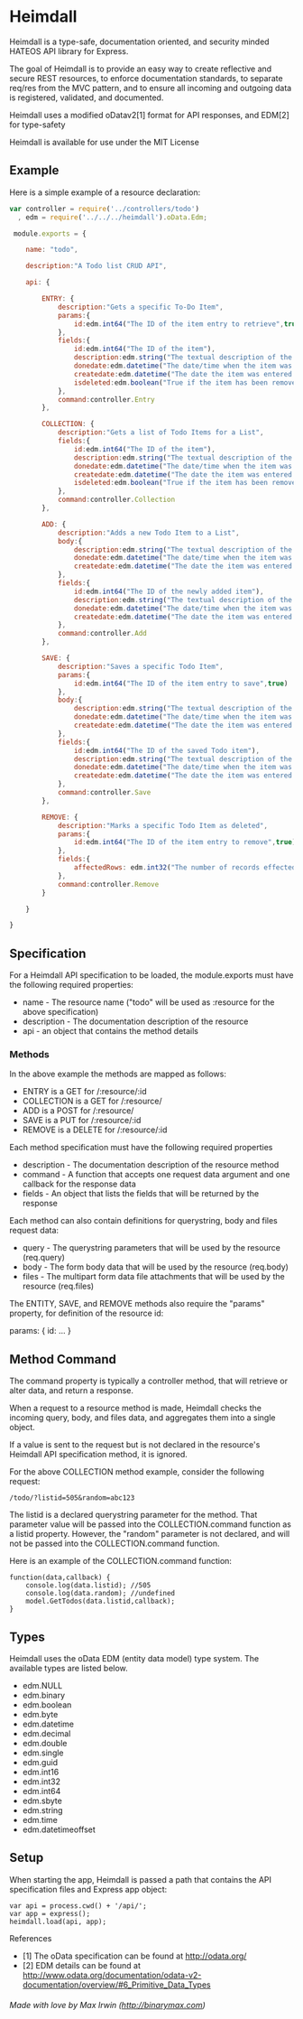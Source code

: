 # Heimdall

Heimdall is a type-safe, documentation oriented, and security minded HATEOS API library for Express.

The goal of Heimdall is to provide an easy way to create reflective and secure REST resources, to enforce documentation standards, to separate req/res from the MVC pattern, and to ensure all incoming and outgoing data is registered, validated, and documented.   

Heimdall uses a modified oDatav2[1] format for API responses, and EDM[2] for type-safety

Heimdall is available for use under the MIT License

## Example

Here is a simple example of a resource declaration:

```javascript
var controller = require('../controllers/todo')
  , edm = require('../../../heimdall').oData.Edm;

 module.exports = {

	name: "todo",

	description:"A Todo list CRUD API",

	api: {

		ENTRY: {
			description:"Gets a specific To-Do Item",
			params:{
				id:edm.int64("The ID of the item entry to retrieve",true)
			},
			fields:{
				id:edm.int64("The ID of the item"),
				description:edm.string("The textual description of the item"),
				donedate:edm.datetime("The date/time when the item was marked as done, null otherwise"),
				createdate:edm.datetime("The date the item was entered into the system"),
				isdeleted:edm.boolean("True if the item has been removed from the list")
			},
			command:controller.Entry
		},

		COLLECTION: {
			description:"Gets a list of Todo Items for a List",
			fields:{
				id:edm.int64("The ID of the item"),
				description:edm.string("The textual description of the item"),
				donedate:edm.datetime("The date/time when the item was marked as done, null otherwise"),
				createdate:edm.datetime("The date the item was entered into the system"),
				isdeleted:edm.boolean("True if the item has been removed from the list")
			},
			command:controller.Collection
		},

		ADD: {
			description:"Adds a new Todo Item to a List",
			body:{
				description:edm.string("The textual description of the item",true),
				donedate:edm.datetime("The date/time when the item was marked as done, null otherwise"),
				createdate:edm.datetime("The date the item was entered into the system")
			},
			fields:{
				id:edm.int64("The ID of the newly added item"),
				description:edm.string("The textual description of the item"),
				donedate:edm.datetime("The date/time when the item was marked as done, null otherwise"),
				createdate:edm.datetime("The date the item was entered into the system")
			},
			command:controller.Add
		},

		SAVE: {
			description:"Saves a specific Todo Item",
			params:{
				id:edm.int64("The ID of the item entry to save",true)
			},
			body:{
				description:edm.string("The textual description of the item"),
				donedate:edm.datetime("The date/time when the item was marked as done, null otherwise"),
				createdate:edm.datetime("The date the item was entered into the system")
			},
			fields:{
				id:edm.int64("The ID of the saved Todo item"),
				description:edm.string("The textual description of the item"),
				donedate:edm.datetime("The date/time when the item was marked as done, null otherwise"),
				createdate:edm.datetime("The date the item was entered into the system")
			},
			command:controller.Save
		},

		REMOVE: {
			description:"Marks a specific Todo Item as deleted",
			params:{
				id:edm.int64("The ID of the item entry to remove",true)
			},
			fields:{
		        affectedRows: edm.int32("The number of records effected by the removal")
			},
			command:controller.Remove
		}

	}

}
```

## Specification

For a Heimdall API specification to be loaded, the module.exports must have the following required properties: 
 - name - The resource name ("todo" will be used as :resource for the above specification)
 - description - The documentation description of the resource   
 - api - an object that contains the method details

### Methods

In the above example the methods are mapped as follows:
 - ENTRY is a GET for /:resource/:id
 - COLLECTION is a GET for /:resource/
 - ADD is a POST for /:resource/
 - SAVE is a PUT for /:resource/:id
 - REMOVE is a DELETE for /:resource/:id

Each method specification must have the following required properties
 - description - The documentation description of the resource method
 - command - A function that accepts one request data argument and one callback for the response data
 - fields - An object that lists the fields that will be returned by the response
 
Each method can also contain definitions for querystring, body and files request data:
 - query - The querystring parameters that will be used by the resource (req.query)
 - body - The form body data that will be used by the resource (req.body)
 - files - The multipart form data file attachments that will be used by the resource (req.files)

The ENTITY, SAVE, and REMOVE methods also require the "params" property, for definition of the resource id:

  params: {
	id: ... 
  }

## Method Command

The command property is typically a controller method, that will retrieve or alter data, and return a response.

When a request to a resource method is made, Heimdall checks the incoming query, body, and files data, and aggregates them into a single object.

If a value is sent to the request but is not declared in the resource's Heimdall API specification method, it is ignored.

For the above COLLECTION method example, consider the following request:

	/todo/?listid=505&random=abc123

The listid is a declared querystring parameter for the method.  That parameter value will be passed into the COLLECTION.command function as a listid property.  However, the "random" parameter is not declared, and will not be passed into the COLLECTION.command function.

Here is an example of the COLLECTION.command function:

	function(data,callback) {
		console.log(data.listid); //505
		console.log(data.random); //undefined
		model.GetTodos(data.listid,callback);
	}

 
## Types

Heimdall uses the oData EDM (entity data model) type system.  The available types are listed below. 

 - edm.NULL
 - edm.binary
 - edm.boolean
 - edm.byte
 - edm.datetime
 - edm.decimal
 - edm.double
 - edm.single
 - edm.guid
 - edm.int16
 - edm.int32
 - edm.int64
 - edm.sbyte
 - edm.string
 - edm.time
 - edm.datetimeoffset
 
	
## Setup

When starting the app, Heimdall is passed a path that contains the API specification files and Express app object:

	var api = process.cwd() + '/api/';
	var app = express();
	heimdall.load(api, app);

References
 - [1] The oData specification can be found at http://odata.org/
 - [2] EDM details can be found at http://www.odata.org/documentation/odata-v2-documentation/overview/#6_Primitive_Data_Types

###### *Made with love by Max Irwin (http://binarymax.com)*